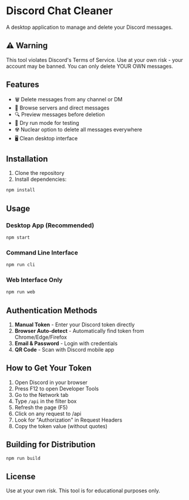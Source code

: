 # Discord Chat Cleaner

A desktop application to manage and delete your Discord messages.

## ⚠️ Warning
This tool violates Discord's Terms of Service. Use at your own risk - your account may be banned.
You can only delete YOUR OWN messages.

## Features
- 🗑️ Delete messages from any channel or DM
- 👥 Browse servers and direct messages
- 🔍 Preview messages before deletion
- 🧪 Dry run mode for testing
- ☢️ Nuclear option to delete all messages everywhere
- 🖥️ Clean desktop interface

## Installation

1. Clone the repository
2. Install dependencies:
```bash
npm install
```

## Usage

### Desktop App (Recommended)
```bash
npm start
```

### Command Line Interface
```bash
npm run cli
```

### Web Interface Only
```bash
npm run web
```

## Authentication Methods
1. **Manual Token** - Enter your Discord token directly
2. **Browser Auto-detect** - Automatically find token from Chrome/Edge/Firefox
3. **Email & Password** - Login with credentials
4. **QR Code** - Scan with Discord mobile app

## How to Get Your Token
1. Open Discord in your browser
2. Press F12 to open Developer Tools
3. Go to the Network tab
4. Type `/api` in the filter box
5. Refresh the page (F5)
6. Click on any request to /api
7. Look for "Authorization" in Request Headers
8. Copy the token value (without quotes)

## Building for Distribution
```bash
npm run build
```

## License
Use at your own risk. This tool is for educational purposes only.